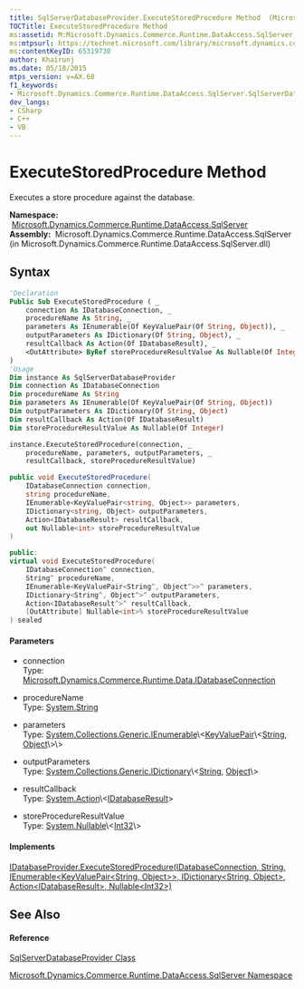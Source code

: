 ```yaml
---
title: SqlServerDatabaseProvider.ExecuteStoredProcedure Method  (Microsoft.Dynamics.Commerce.Runtime.DataAccess.SqlServer)
TOCTitle: ExecuteStoredProcedure Method
ms:assetid: M:Microsoft.Dynamics.Commerce.Runtime.DataAccess.SqlServer.SqlServerDatabaseProvider.ExecuteStoredProcedure(Microsoft.Dynamics.Commerce.Runtime.Data.IDatabaseConnection,System.String,System.Collections.Generic.IEnumerable{System.Collections.Generic.KeyValuePair{System.String,System.Object}},System.Collections.Generic.IDictionary{System.String,System.Object},System.Action{Microsoft.Dynamics.Commerce.Runtime.Data.IDatabaseResult},System.Nullable{System.Int32}@)
ms:mtpsurl: https://technet.microsoft.com/library/microsoft.dynamics.commerce.runtime.dataaccess.sqlserver.sqlserverdatabaseprovider.executestoredprocedure(v=AX.60)
ms:contentKeyID: 65319738
author: Khairunj
ms.date: 05/18/2015
mtps_version: v=AX.60
f1_keywords:
- Microsoft.Dynamics.Commerce.Runtime.DataAccess.SqlServer.SqlServerDatabaseProvider.ExecuteStoredProcedure
dev_langs:
- CSharp
- C++
- VB
---
```


# ExecuteStoredProcedure Method

Executes a store procedure against the database.

**Namespace:**  [Microsoft.Dynamics.Commerce.Runtime.DataAccess.SqlServer](microsoft-dynamics-commerce-runtime-dataaccess-sqlserver-namespace.md)  
**Assembly:**  Microsoft.Dynamics.Commerce.Runtime.DataAccess.SqlServer (in Microsoft.Dynamics.Commerce.Runtime.DataAccess.SqlServer.dll)

## Syntax

``` vb
'Declaration
Public Sub ExecuteStoredProcedure ( _
    connection As IDatabaseConnection, _
    procedureName As String, _
    parameters As IEnumerable(Of KeyValuePair(Of String, Object)), _
    outputParameters As IDictionary(Of String, Object), _
    resultCallback As Action(Of IDatabaseResult), _
    <OutAttribute> ByRef storeProcedureResultValue As Nullable(Of Integer) _
)
'Usage
Dim instance As SqlServerDatabaseProvider
Dim connection As IDatabaseConnection
Dim procedureName As String
Dim parameters As IEnumerable(Of KeyValuePair(Of String, Object))
Dim outputParameters As IDictionary(Of String, Object)
Dim resultCallback As Action(Of IDatabaseResult)
Dim storeProcedureResultValue As Nullable(Of Integer)

instance.ExecuteStoredProcedure(connection, _
    procedureName, parameters, outputParameters, _
    resultCallback, storeProcedureResultValue)
```

``` csharp
public void ExecuteStoredProcedure(
    IDatabaseConnection connection,
    string procedureName,
    IEnumerable<KeyValuePair<string, Object>> parameters,
    IDictionary<string, Object> outputParameters,
    Action<IDatabaseResult> resultCallback,
    out Nullable<int> storeProcedureResultValue
)
```

``` c++
public:
virtual void ExecuteStoredProcedure(
    IDatabaseConnection^ connection, 
    String^ procedureName, 
    IEnumerable<KeyValuePair<String^, Object^>>^ parameters, 
    IDictionary<String^, Object^>^ outputParameters, 
    Action<IDatabaseResult^>^ resultCallback, 
    [OutAttribute] Nullable<int>% storeProcedureResultValue
) sealed
```

#### Parameters

  - connection  
    Type: [Microsoft.Dynamics.Commerce.Runtime.Data.IDatabaseConnection](idatabaseconnection-interface-microsoft-dynamics-commerce-runtime-data.md)  

<!-- end list -->

  - procedureName  
    Type: [System.String](https://technet.microsoft.com/library/s1wwdcbf\(v=ax.60\))  

<!-- end list -->

  - parameters  
    Type: [System.Collections.Generic.IEnumerable](https://technet.microsoft.com/library/9eekhta0\(v=ax.60\))\<[KeyValuePair](https://technet.microsoft.com/library/5tbh8a42\(v=ax.60\))\<[String](https://technet.microsoft.com/library/s1wwdcbf\(v=ax.60\)), [Object](https://technet.microsoft.com/library/e5kfa45b\(v=ax.60\))\>\>  

<!-- end list -->

  - outputParameters  
    Type: [System.Collections.Generic.IDictionary](https://technet.microsoft.com/library/s4ys34ea\(v=ax.60\))\<[String](https://technet.microsoft.com/library/s1wwdcbf\(v=ax.60\)), [Object](https://technet.microsoft.com/library/e5kfa45b\(v=ax.60\))\>  

<!-- end list -->

  - resultCallback  
    Type: [System.Action](https://technet.microsoft.com/library/018hxwa8\(v=ax.60\))\<[IDatabaseResult](idatabaseresult-interface-microsoft-dynamics-commerce-runtime-data.md)\>  

<!-- end list -->

  - storeProcedureResultValue  
    Type: [System.Nullable](https://technet.microsoft.com/library/b3h38hb0\(v=ax.60\))\<[Int32](https://technet.microsoft.com/library/td2s409d\(v=ax.60\))\>  

#### Implements

[IDatabaseProvider.ExecuteStoredProcedure(IDatabaseConnection, String, IEnumerable\<KeyValuePair\<String, Object\>\>, IDictionary\<String, Object\>, Action\<IDatabaseResult\>, Nullable\<Int32\>)](idatabaseprovider-executestoredprocedure-method-microsoft-dynamics-commerce-runtime-data.md)  

## See Also

#### Reference

[SqlServerDatabaseProvider Class](sqlserverdatabaseprovider-class-microsoft-dynamics-commerce-runtime-dataaccess-sqlserver.md)

[Microsoft.Dynamics.Commerce.Runtime.DataAccess.SqlServer Namespace](microsoft-dynamics-commerce-runtime-dataaccess-sqlserver-namespace.md)

